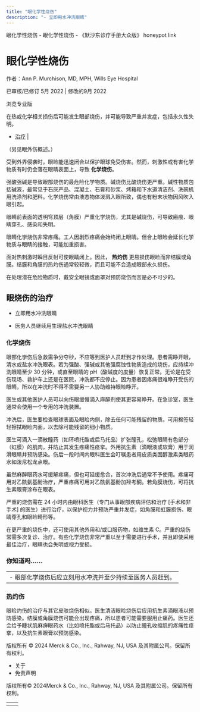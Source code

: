 ```yaml
---
title: "眼化学性烧伤"
description: "- 立即用水冲洗眼睛"
---
```


﻿眼化学性烧伤 \- 眼化学性烧伤 \- 《默沙东诊疗手册大众版》 honeypot link

# 眼化学性烧伤

作者：Ann P. Murchison, MD, MPH, Wills Eye Hospital

已审核/已修订 5月 2022 \| 修改的9月 2022

浏览专业版

在热或化学相关损伤后可能发生眼部烧伤，并可能导致严重并发症，包括永久性失明。

- [治疗](#治疗_v797844_zh) \|

（另见眼外伤概述。）

受到外界侵袭时，眼睑能迅速闭合以保护眼球免受伤害。然而，刺激性或有害化学物质有时仍会落在眼睛表面上，导致 **化学烧伤**。

强酸强碱是导致眼部烧伤的最危险化学物质。碱烧伤比酸烧伤更严重。碱性物质包括碱液，最常见于石灰产品、混凝土、石膏和砂浆、烤箱和下水道清洁剂、洗碗机用洗涤剂和肥料。化学烧伤常由液态物体泼溅入眼所致，偶也有粉末状物因风吹入眼引起。

眼睛前表面的透明穹顶层（角膜）严重化学烧伤，尤其是碱烧伤，可导致瘢痕、眼睛穿孔、感染和失明。

眼睛化学烧伤非常疼痛。工人因剧烈疼痛会始终闭上眼睛。但合上眼睑会延长化学物质与眼睛的接触，可能加重损害。

面对热刺激时瞬目反射可使眼睛闭上。因此， **热灼伤** 更易损伤眼睑而非结膜或角膜。结膜和角膜的热灼伤通常较轻微，而且可能不会造成眼部永久损伤。

在处理潜在危险物质时，戴安全眼镜或面罩对预防烧伤而言是必不可少的。

## 眼烧伤的治疗

- 立即用水冲洗眼睛

- 医务人员继续用生理盐水冲洗眼睛


### 化学烧伤

眼部化学伤后急救需争分夺秒，不应等到医护人员赶到才作处理。患者需睁开眼，清水或盐水冲洗眼表。若为强酸、强碱或其他强腐蚀性物质造成的烧伤，应持续冲洗眼睛至少 30 分钟，或直至眼睛的 pH（酸碱度的度量）恢复正常。无论是在受伤现场、救护车上还是在医院，冲洗都不应停止。因为患者因疼痛很难睁开受伤的眼睛，所以在冲洗时不得不需要另一人协助维持眼睑睁开。

医生或其他医护人员可以向伤眼缓慢滴入麻醉剂使其更容易睁开。在急诊室，医生通常会使用一个专用的冲洗装置。

冲洗后，医生要检查眼球表面及眼睑内侧，除去任何可能残留的物质。可用棉签轻轻擦拭眼睑内面，以去除可能残留的细小物质。

医生可滴入一滴散瞳药（如环喷托酯或后马托品）扩张瞳孔，松弛眼睛有色部分（虹膜）的肌肉，并防止其发生疼痛性痉挛。外用抗生素（滴眼液或软膏）用于润滑眼睛并预防感染。伤后一段时间内眼科医生会叮嘱患者用皮质类固醇激素类眼药水如泼尼松龙点眼。

虽然麻醉眼药水可缓解疼痛，但也可延缓愈合，首次冲洗后通常不予使用。疼痛可用对乙酰氨基酚治疗，严重疼痛可用对乙酰氨基酚加羟考酮。若角膜烧伤，可将抗生素眼膏涂布在眼表。

严重的烧伤需在 24 小时内由眼科医生（专门从事眼部疾病评估和治疗 \[手术和非手术\] 的医生）进行治疗，以保护视力并预防严重并发症，如角膜和虹膜损伤、眼睛穿孔和眼睑畸形等。

在更严重的烧伤中，还可使用其他外用和/或口服药物，如维生素 C。严重的烧伤常需多次复诊、治疗。有些化学烧伤非常严重以至于需要进行手术，并且即使采用最佳治疗，眼睛也会失明或视力受损。

### 你知道吗……

|     |
| --- |
| - 眼部化学烧伤后应立刻用水冲洗并至少持续至医务人员赶到。 |

### 热灼伤

眼睑灼伤的治疗与其它皮肤烧伤相似。医生清洁眼睑烧伤后应用抗生素滴眼液以预防感染。结膜或角膜烧伤可能会出现疼痛，所以患者可能需要服用止痛药。医生还会给予睫状肌麻痹眼药水（比如喷托酯或后马托品）以防止瞳孔收缩肌的疼痛性痉挛，以及抗生素眼膏以预防感染。



版权所有 © 2024
Merck & Co., Inc., Rahway, NJ, USA 及其附属公司。保留所有权利。

- 关于
- 免责声明

版权所有© 2024Merck & Co., Inc., Rahway, NJ, USA 及其附属公司。保留所有权利。

|     |     |
| --- | --- |
|  |  |